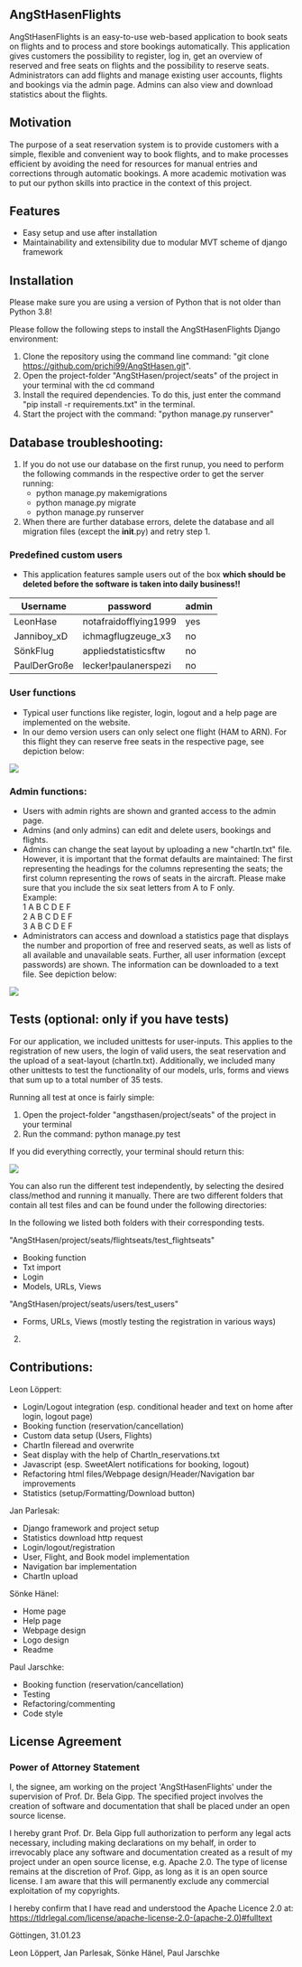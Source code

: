 ## AngStHasenFlights

AngStHasenFlights is an easy-to-use web-based application to book seats on flights and to process and store bookings
automatically.
This application gives customers the possibility to register, log in, get an overview of reserved and free seats on
flights and the possibility to reserve seats.
Administrators can add flights and manage existing user accounts, flights and bookings via the admin page. Admins can
also view and download statistics about the flights.

## Motivation

The purpose of a seat reservation system is to provide customers with a simple, flexible and convenient way to book
flights, and to make processes efficient by avoiding the need for resources for manual entries and corrections through
automatic bookings.
A more academic motivation was to put our python skills into practice in the context of this project.

## Features

- Easy setup and use after installation
- Maintainability and extensibility due to modular MVT scheme of django framework

## Installation

Please make sure you are using a version of Python that is not older than Python 3.8!

Please follow the following steps to install the AngStHasenFlights Django environment:

1. Clone the repository using the command line command: "git clone https://github.com/prichi99/AngStHasen.git".
2. Open the project-folder "AngStHasen/project/seats" of the project in your terminal with the cd command
3. Install the required dependencies. To do this, just enter the command "pip install -r requirements.txt" in the
   terminal.
4. Start the project with the command: "python manage.py runserver"

## Database troubleshooting:

1. If you do not use our database on the first runup, you need to perform the following commands in the respective order
   to get the server running:
    - python manage.py makemigrations
    - python manage.py migrate
    - python manage.py runserver
2. When there are further database errors, delete the database and all migration files (except the __init__.py) and
   retry step 1.

### Predefined custom users

- This application features sample users out of the box **which should be deleted before the software is taken into
  daily business!!**

| Username     | password              | admin |
|--------------|-----------------------|-------|
| LeonHase     | notafraidofflying1999 | yes   |
| Janniboy_xD  | ichmagflugzeuge_x3    | no    |
| SönkFlug     | appliedstatisticsftw  | no    |
| PaulDerGroße | lecker!paulanerspezi  | no    |

### User functions

- Typical user functions like register, login, logout and a help page are implemented on the website.
- In our demo version users can only select one flight (HAM to ARN). For this flight they can reserve free seats in the
  respective page, see depiction below:

![](project/seats/flightseats/static/img/images/book_seat.png)

### Admin functions:

- Users with admin rights are shown and granted access to the admin page.
- Admins (and only admins) can edit and delete users, bookings and flights.
- Admins can change the seat layout by uploading a new "chartIn.txt" file.
  However, it is important that the format defaults are maintained: The first representing the headings for the
  columns
  representing the seats; the first column representing the rows of seats in the aircraft. Please make sure that you
  include the six seat letters from A to F only.\
  Example:\
  1 A B C D E F \
  2 A B C D E F \
  3 A B C D E F
- Administrators can access and download a statistics page that displays the number and proportion of free and reserved
  seats, as well as lists of all available and unavailable seats. Further, all user information (except
  passwords) are shown. The information can be downloaded to a text file. See depiction below:

![](project/seats/flightseats/static/img/images/show_stats.png)

## Tests (optional: only if you have tests)

For our application, we included unittests for user-inputs. This applies to the registration of new users, the login of 
valid users, the seat reservation and the upload of a seat-layout (chartIn.txt). Additionally, we included many other 
unittests to test the functionality of our models, urls, forms and views that sum up to a total number of 35 tests.

Running all test at once is fairly simple:

1. Open the project-folder "angsthasen/project/seats" of the project in your terminal
2. Run the command: python manage.py test

If you did everything correctly, your terminal should return this:

![](project/seats/flightseats/static/img/images/successful_test_run.png)

You can also run the different test independently, by selecting the desired class/method and running it manually.
There are two different folders that contain all test files and can be found under the following directories:

In the following we listed both folders with their corresponding tests.

"AngStHasen/project/seats/flightseats/test_flightseats"
- Booking function
- Txt import
- Login
- Models, URLs, Views

"AngStHasen/project/seats/users/test_users"
- Forms, URLs, Views (mostly testing the registration in various ways)


2)

## Contributions:

Leon Löppert:

- Login/Logout integration (esp. conditional header and text on home after login, logout page)
- Booking function (reservation/cancellation)
- Custom data setup (Users, Flights)
- ChartIn fileread and overwrite
- Seat display with the help of ChartIn_reservations.txt
- Javascript (esp. SweetAlert notifications for booking, logout)
- Refactoring html files/Webpage design/Header/Navigation bar improvements
- Statistics (setup/Formatting/Download button)

Jan Parlesak:

- Django framework and project setup
- Statistics download http request
- Login/logout/registration
- User, Flight, and Book model implementation
- Navigation bar implementation
- ChartIn upload

Sönke Hänel:

- Home page
- Help page
- Webpage design
- Logo design
- Readme

Paul Jarschke:

- Booking function (reservation/cancellation)
- Testing
- Refactoring/commenting
- Code style

## License Agreement

### Power of Attorney Statement

I, the signee, am working on the project 'AngStHasenFlights' under the supervision of Prof. Dr. Bela Gipp. The
specified project involves the creation of software and documentation that shall be placed under an open source license.

I hereby grant Prof. Dr. Bela Gipp full authorization to perform any legal acts necessary, including making declarations
on my behalf, in order to irrevocably place any software and documentation created as a result of my project under an
open source license, e.g. Apache 2.0. The type of license remains at the discretion of Prof. Gipp, as long as it is an
open source license. I am aware that this will permanently exclude any commercial exploitation of my copyrights.

I hereby confirm that I have read and understood the Apache Licence 2.0
at: https://tldrlegal.com/license/apache-license-2.0-(apache-2.0)#fulltext

Göttingen, 31.01.23

Leon Löppert, Jan Parlesak, Sönke Hänel, Paul Jarschke
